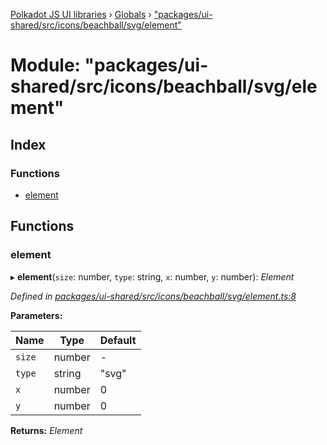 [Polkadot JS UI libraries](../README.md) › [Globals](../globals.md) › ["packages/ui-shared/src/icons/beachball/svg/element"](_packages_ui_shared_src_icons_beachball_svg_element_.md)

# Module: "packages/ui-shared/src/icons/beachball/svg/element"

## Index

### Functions

* [element](_packages_ui_shared_src_icons_beachball_svg_element_.md#element)

## Functions

###  element

▸ **element**(`size`: number, `type`: string, `x`: number, `y`: number): *Element*

*Defined in [packages/ui-shared/src/icons/beachball/svg/element.ts:8](https://github.com/polkadot-js/ui/blob/11c4464/packages/ui-shared/src/icons/beachball/svg/element.ts#L8)*

**Parameters:**

Name | Type | Default |
------ | ------ | ------ |
`size` | number | - |
`type` | string | "svg" |
`x` | number | 0 |
`y` | number | 0 |

**Returns:** *Element*
